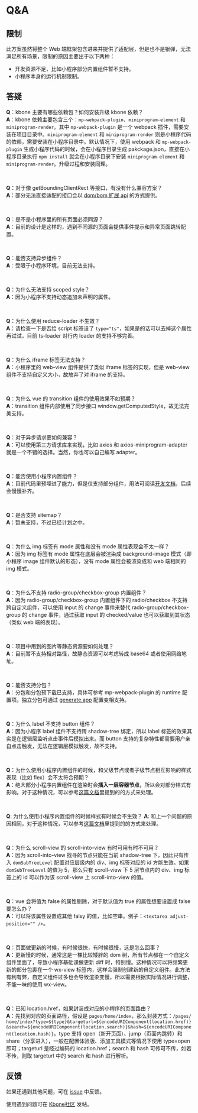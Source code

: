 # Q&A

## 限制

此方案虽然将整个 Web 端框架包含进来并提供了适配层，但是也不是银弹，无法满足所有场景，限制的原因主要出于以下两种：

* 开发资源不足，比如小程序部分内置组件暂不支持。
* 小程序本身的运行机制限制。

## 答疑

**Q**：kbone 主要有哪些依赖包？如何安装升级 kbone 依赖？<br/>
**A**：kbone 依赖主要包含三个：`mp-webpack-plugin`、`miniprogram-element` 和 `miniprogram-render`。其中 `mp-webpack-plugin` 是一个 webpack 插件，需要安装在项目目录中。`miniprogram-element` 和 `miniprogram-render` 则是小程序代码的依赖，需要安装在小程序目录中。默认情况下，使用 webpack 和 `mp-webpack-plugin` 生成小程序代码的时候，会在小程序目录生成 pakckage.json，直接在小程序目录执行 `npm install` 就会在小程序目录下安装 `miniprogram-element` 和 `miniprogram-render`。升级过程和安装同理。

<br/>

**Q**：对于像 getBoundingClientRect 等接口，有没有什么兼容方案？<br/>
**A**：部分无法直接适配的接口会以 [dom/bom 扩展 api](../domextend/) 的方式提供。

<br/>

**Q**：是不是小程序里的所有页面必须同源？<br/>
**A**：目前的设计是这样的，遇到不同源的页面会提供事件提示和异常页面跳转配置。

<br/>

**Q**：能否支持异步组件？<br/>
**A**：受限于小程序环境，目前无法支持。

<br/>

**Q**：为什么无法支持 scoped style？<br/>
**A**：因为小程序不支持动态追加未声明的属性。

<br/>

**Q**：为什么使用 reduce-loader 不生效？<br/>
**A**：请检查一下是否给 script 标签设了 `type="ts"`，如果是的话可以去掉这个属性再试试，目前 ts-loader 对行内 loader 的支持不够完善。

<br/>

**Q**：为什么 iframe 标签无法支持？<br/>
**A**：小程序里的 web-view 组件提供了类似 iframe 标签的实现，但是 web-view 组件不支持自定义大小，故放弃了对 iframe 的支持。

<br/>

**Q**：为什么 vue 的 transition 组件的使用效果不如预期？<br/>
**A**：transition 组件内部使用了同步接口 window.getComputedStyle，故无法完美支持。

<br/>

**Q**：对于异步请求要如何兼容？<br/>
**A**：可以使用第三方请求库来实现，比如 axios 和 axios-miniprogram-adapter 就是一个不错的选择。当然，你也可以自己编写 adapter。

<br/>

**Q**：能否使用小程序内置组件？<br/>
**A**：目前代码里预埋进了能力，但是仅支持部分组件，用法可阅读[开发文档](../guide/advanced/#使用小程序内置组件)，后续会慢慢补齐。

<br/>

**Q**：是否支持 sitemap？<br/>
**A**：暂未支持，不过已经计划之中。

<br/>

**Q**：为什么 img 标签有 mode 属性和没有 mode 属性表现会不太一样？<br/>
**A**：因为 img 标签有 mode 属性在底层会被渲染成 background-image 模式（即小程序 image 组件默认的形态），没有 mode 属性会被渲染成和 web 端相同的 img 模式。

<br/>

**Q**：为什么不支持 radio-group/checkbox-group 内置组件？<br/>
**A**：因为 radio-group/checkbox-group 内置组件下的 radio/checkbox 不支持跨自定义组件，可以使用 input 的 change 事件来替代 radio-group/checkbox-group 的 change 事件，通过获取 input 的 checked/value 也可以获取到其状态（类似 web 端的表现）。

<br/>

**Q**：项目中用到的图片等静态资源要如何处理？<br/>
**A**：目前暂不支持相对路径，故静态资源可以考虑转成 base64 或者使用网络地址。

<br/>

**Q**：能否支持分包？<br/>
**A**：分包和分包预下载已支持，具体可参考 mp-webpack-plugin 的 runtime 配置项。独立分包可通过 [generate.app](../config/#generate-app) 配置变相支持。

<br/>

**Q**：为什么 label 不支持 button 组件？<br/>
**A**：因为小程序 label 组件不支持跨 shadow-tree 绑定，所以 label 标签的效果其实是在逻辑层监听点击事件后模拟出来。而 button 支持的复杂特性都需要用户亲自点击触发，无法在逻辑层模拟触发，故不支持。

<br/>

**Q**：为什么使用小程序内置组件的时候，和父级节点或者子级节点相互影响的样式表现（比如 flex）会不太符合预期？<br/>
**A**：绝大部分小程序内置组件在渲染时会**插入一层容器节点**，所以会对部分样式有影响。对于这种情况，可以参考[这篇文档](https://wechat-miniprogram.github.io/kbone/docs/guide/advanced.html#%E4%BD%BF%E7%94%A8%E5%B0%8F%E7%A8%8B%E5%BA%8F%E5%86%85%E7%BD%AE%E7%BB%84%E4%BB%B6)里提到的的方式来处理。

<br/>

**Q**: 为什么使用小程序内置组件的时候样式有时候会不生效？
**A**: 和上一个问题的原因相同，对于这种情况，可以参考[这篇文档](https://wechat-miniprogram.github.io/kbone/docs/guide/advanced.html#%E4%BD%BF%E7%94%A8%E5%B0%8F%E7%A8%8B%E5%BA%8F%E5%86%85%E7%BD%AE%E7%BB%84%E4%BB%B6)里提到的的方式来处理。

<br/>

**Q**：为什么 scroll-view 的 scroll-into-view 有时可用有时不可用？<br/>
**A**：因为 scroll-into-view 找寻的节点只能在当前 shadow-tree 下，因此只有传入 `domSubTreeLevel` 配置对应层级内的 div、img 标签对应的 id 方能生效。如果 `domSubTreeLevel` 的值为 5，那么只有 scroll-view 下 5 层节点内的 div、img 标签上的 id 可以作为该 scroll-view 上 scroll-into-view 的值。

<br/>

**Q**：vue 会将值为 false 的属性剔除，对于默认值为 true 的属性想要设置成 false 要怎么办？<br/>
**A**：可以将该属性设置成其他 falsy 的值，比如空串。例子：`<textarea adjust-position="" />`。

<br/>

**Q**：页面做更新的时候，有时候很快，有时候很慢，这是怎么回事？<br/>
**A**：更新慢的时候，通常这是一棵比较矮胖的 dom 树，所有节点都在一个自定义组件里面了，导致小程序基础课做更新 diff 时，特别慢。这种情况可以将频繁更新的部分包裹在一个 wx-view 标签内，这样会强制创建新的自定义组件。此方法有利有弊，自定义组件过多也会导致渲染变慢，所以需要根据实际情况进行调整，不能一味的使用 wx-view。

<br/>

**Q**：已知 location.href，如果封装成对应的小程序的页面路由？<br/>
**A**：先找到对应的页面路径，假设是 `pages/home/index`，那么封装方式：<span style="word-break: break-all;">`/pages/home/index?type=${type}&targeturl=${encodeURIComponent(location.href)}&search=${encodeURIComponent(location.search)}&hash=${encodeURIComponent(location.hash)}`</span>。type 支持 open（新开页面）、jump（页面内跳转）和 share（分享进入），一般在配置体验版、添加工具模式等情况下使用 type=open 即可；targeturl 是经过编码的 location.href；search 和 hash 可传可不传，如若不传，则取 targeturl 中的 search 和 hash 进行解析。

## 反馈

如果还遇到其他问题，可在 [issue](https://github.com/wechat-miniprogram/kbone/issues) 中反馈。

使用遇到问题可在 [Kbone社区](https://developers.weixin.qq.com/community/minihome/mixflow/1213301129006825473) 发帖。

